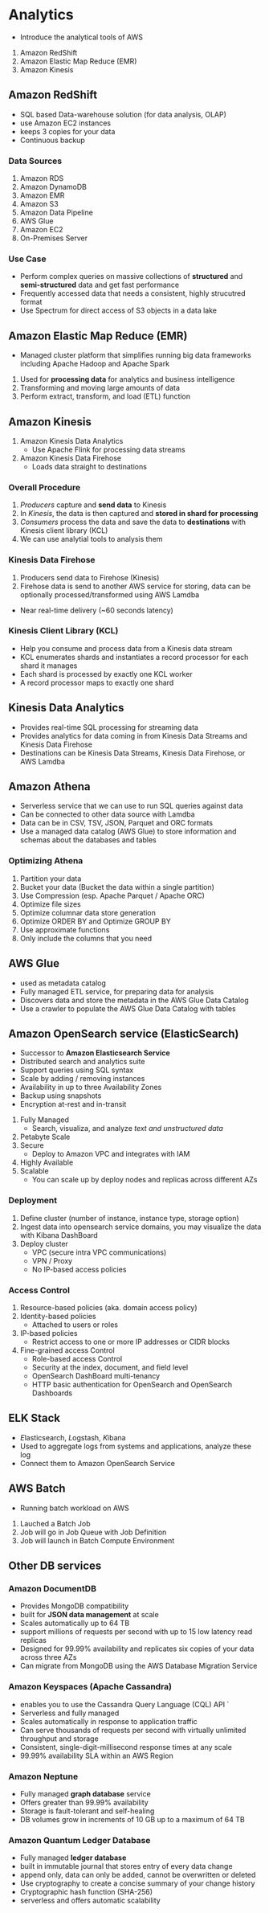 # Analytics
* Introduce the analytical tools of AWS
1. Amazon RedShift
2. Amazon Elastic Map Reduce (EMR)
3. Amazon Kinesis

## Amazon RedShift
* SQL based Data-warehouse solution (for data analysis, OLAP)
* use Amazon EC2 instances
* keeps 3 copies for your data
* Continuous backup

### Data Sources
1. Amazon RDS
2. Amazon DynamoDB
3. Amazon EMR
4. Amazon S3
5. Amazon Data Pipeline
6. AWS Glue
7. Amazon EC2
8. On-Premises Server

### Use Case
* Perform complex queries on massive collections of **structured** and **semi-structured** data and get fast performance
* Frequently accessed data that needs a consistent, highly strucutred format
* Use Spectrum for direct access of S3 objects in a data lake


## Amazon Elastic Map Reduce (EMR)
* Managed cluster platform that simplifies running big data frameworks including Apache Hadoop and Apache Spark
1. Used for **processing data** for analytics and business intelligence
2. Transforming and moving large amounts of data
3. Perform extract, transform, and load (ETL) function 

## Amazon Kinesis
1. Amazon Kinesis Data Analytics
   * Use Apache Flink for processing data streams
2. Amazon Kinesis Data Firehose
   * Loads data straight to destinations

### Overall Procedure
1. *Producers* capture and **send data** to Kinesis
2. In *Kinesis*, the data is then captured and **stored in shard for processing**
3. *Consumers* process the data and save the data to **destinations** with Kinesis client library (KCL)
4. We can use analytial tools to analysis them

### Kinesis Data Firehose
1. Producers send data to Firehose (Kinesis)
2. Firehose data is send to another AWS service for storing, data can be optionally processed/transformed using AWS Lamdba
* Near real-time delivery (~60 seconds latency)

### Kinesis Client Library (KCL)
* Help you consume and process data from a Kinesis data stream
* KCL enumerates shards and instantiates a record processor for each shard it manages
* Each shard is processed by exactly one KCL worker
* A record processor maps to exactly one shard

## Kinesis Data Analytics
* Provides real-time SQL processing for streaming data
* Provides analytics for data coming in from Kinesis Data Streams and Kinesis Data Firehose
* Destinations can be Kinesis Data Streams, Kinesis Data Firehose, or AWS Lamdba

## Amazon Athena 
* Serverless service that we can use to run SQL queries against data
* Can be connected to other data source with Lamdba
* Data can be in CSV, TSV, JSON, Parquet and ORC formats
* Use a managed data catalog (AWS Glue) to store information and schemas about the databases and tables
### Optimizing Athena
1. Partition your data
2. Bucket your data (Bucket the data within a single partition)
3. Use Compression (esp. Apache Parquet / Apache ORC)
4. Optimize file sizes
5. Optimize columnar data store generation
6. Optimize ORDER BY and Optimize GROUP BY
7. Use approximate functions
8. Only include the columns that you need

## AWS Glue
* used as metadata catalog
* Fully managed ETL service, for preparing data for analysis
* Discovers data and store the metadata in the AWS Glue Data Catalog
* Use a crawler to populate the AWS Glue Data Catalog with tables

## Amazon OpenSearch service (ElasticSearch)
* Successor to **Amazon Elasticsearch Service**
* Distributed search and analytics suite
* Support queries using SQL syntax
* Scale by adding / removing instances
* Availability in up to three Availability Zones
* Backup using snapshots
* Encryption at-rest and in-transit
1. Fully Managed
   * Search, visualiza, and analyze *text and unstructured data*
2. Petabyte Scale
3. Secure
   * Deploy to Amazon VPC and integrates with IAM
4. Highly Available
5. Scalable
   * You can scale up by deploy nodes and replicas across different AZs

### Deployment
1. Define cluster (number of instance, instance type, storage option)
2. Ingest data into opensearch service domains, you may visualize the data with Kibana DashBoard
3. Deploy cluster
   * VPC (secure intra VPC communications)
   * VPN / Proxy 
   * No IP-based access policies

### Access Control
1. Resource-based policies (aka. domain access policy)
2. Identity-based policies
   * Attached to users or roles
3. IP-based policies 
   * Restrict access to one or more IP addresses or CIDR blocks
4. Fine-grained access Control
   * Role-based access Control
   * Security at the index, document, and field level
   * OpenSearch DashBoard multi-tenancy
   * HTTP basic authentication for OpenSearch and OpenSearch Dashboards

## ELK Stack
* *E*lasticsearch, *L*ogstash, *K*ibana
* Used to aggregate logs from systems and applications, analyze these log
* Connect them to Amazon OpenSearch Service

## AWS Batch
* Running batch workload on AWS
1. Lauched a Batch Job
2. Job will go in Job Queue with Job Definition
3. Job will launch in Batch Compute Environment

## Other DB services
### Amazon DocumentDB
   * Provides MongoDB compatibility
   * built for **JSON data management** at scale
   * Scales automatically up to 64 TB
   * support millions of requests per second with up to 15 low latency read replicas
   * Designed for 99.99% availability and replicates six copies of your data across three AZs
   * Can migrate from MongoDB using the AWS Database Migration Service
### Amazon Keyspaces (Apache Cassandra)
   * enables you to use the Cassandra Query Language (CQL) API `
   * Serverless and fully managed
   * Scales automatically in response to application traffic
   * Can serve thousands of requests per second with virtually unlimited throughput and storage
   * Consistent, single-digit-millisecond response times at any scale
   * 99.99% availability SLA within an AWS Region
### Amazon Neptune
   * Fully managed **graph database** service
   * Offers greater than 99.99% availability
   * Storage is fault-tolerant and self-healing
   * DB volumes grow in increments of 10 GB up to a maximum of 64 TB
### Amazon Quantum Ledger Database
   * Fully managed **ledger database**
   * built in immutable journal that stores entry of every data change
   * append only, data can only be added, cannot be overwritten or deleted
   * Use cryptography to create a concise summary of your change history
   * Cryptographic hash function (SHA-256)
   * serverless and offers automatic scalability